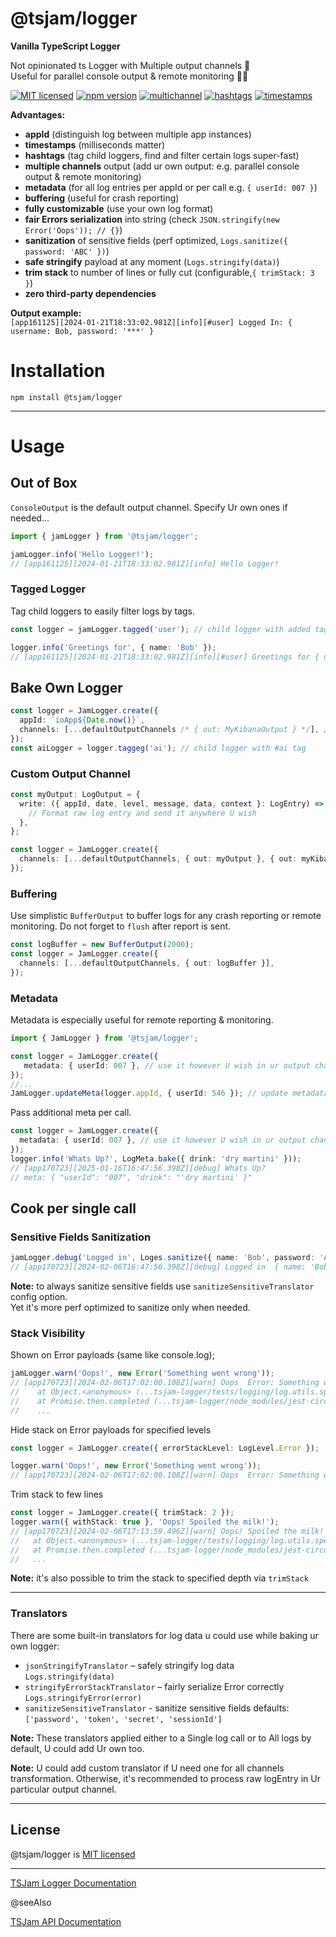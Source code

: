 # @tsjam/logger

**Vanilla TypeScript Logger**

Not opinionated ts Logger with Multiple output channels 🍰  
Useful for parallel console output & remote monitoring 👩‍🚀

[![MIT licensed](https://img.shields.io/badge/license-MIT-blue)](https://github.com/am0wa/tsjam-logger/blob/main/LICENSE)
[![npm version](https://badge.fury.io/js/%40tsjam%2Flogger.svg)](https://badge.fury.io/js/%40tsjam%2Flogger)
[![multichannel](https://img.shields.io/badge/multichannel%20output-8A2BE2)](#usage-bake-ur-own-logger)
[![hashtags](https://img.shields.io/badge/%23hashtags-blue)](#tagged-logger)
[![timestamps](https://img.shields.io/badge/timestamps-blue)](#tagged-logger)

**Advantages:**

- **appId** (distinguish log between multiple app instances)
- **timestamps** (milliseconds matter)
- **hashtags** (tag child loggers, find and filter certain logs super-fast)
- **multiple channels** output (add ur own output: e.g. parallel console output & remote monitoring)
- **metadata** (for all log entries per appId or per call e.g. `{ userId: 007 }`)
- **buffering** (useful for crash reporting)
- **fully customizable** (use your own log format)
- **fair Errors serialization** into string (check `JSON.stringify(new Error('Oops')); // {}`)
- **sanitization** of sensitive fields (perf optimized, `Logs.sanitize({ password: 'ABC' })`)
- **safe stringify** payload at any moment (`Logs.stringify(data)`)
- **trim stack** to number of lines or fully cut (configurable,`{ trimStack: 3 }`)
- **zero third-party dependencies**

**Output example:**  
`[app161125][2024-01-21T18:33:02.981Z][info][#user] Logged In: { username: Bob, password: '***' }`

# Installation

```
npm install @tsjam/logger
```

---

# Usage

## Out of Box

`ConsoleOutput` is the default output channel. Specify Ur own ones if needed...

```typescript
import { jamLogger } from '@tsjam/logger';

jamLogger.info('Hello Logger!');
// [app161125][2024-01-21T18:33:02.981Z][info] Hello Logger!
```

### Tagged Logger

Tag child loggers to easily filter logs by tags.

```typescript
const logger = jamLogger.tagged('user'); // child logger with added tags

logger.info('Greetings for', { name: 'Bob' });
// [app161125][2024-01-21T18:33:02.981Z][info][#user] Greetings for { name: 'Bob' }
```

## Bake Own Logger

```typescript
const logger = JamLogger.create({
  appId: `ioApp${Date.now()}`,
  channels: [...defaultOutputChannels /* { out: MyKibanaOutput } */], // default output channel is ConsoleOutput
});
const aiLogger = logger.taggeg('ai'); // child logger with #ai tag
```

### Custom Output Channel

```typescript
const myOutput: LogOutput = {
  write: ({ appId, date, level, message, data, context }: LogEntry) => {
    // Format raw log entry and send it anywhere U wish
  },
};

const logger = JamLogger.create({
  channels: [...defaultOutputChannels, { out: myOutput }, { out: myKibanaOutput }],
});
```

### Buffering

Use simplistic `BufferOutput` to buffer logs for any crash reporting or remote monitoring.
Do not forget to `flush` after report is sent.

```typescript
const logBuffer = new BufferOutput(2000);
const logger = JamLogger.create({
  channels: [...defaultOutputChannels, { out: logBuffer }],
});
```

### Metadata

Metadata is especially useful for remote reporting & monitoring.

```typescript
import { JamLogger } from '@tsjam/logger';

const logger = JamLogger.create({
   metadata: { userId: 007 }, // use it however U wish in ur output channel next to log entry
});
//...
JamLogger.updateMeta(logger.appId, { userId: 546 }); // update metadata
```

Pass additional meta per call.

```typescript
const logger = JamLogger.create({
  metadata: { userId: 007 }, // use it however U wish in ur output channel next to log entry
});
logger.info('Whats Up?', LogMeta.bake({ drink: 'dry martini' }));
// [app170723][2025-01-16T16:47:56.398Z][debug] Whats Up?
// meta: { "userId": "007", "drink": "'dry martini' }"
```

## Cook per single call

### Sensitive Fields Sanitization

```typescript
jamLogger.debug('Logged in', Loges.sanitize({ name: 'Bob', password: 'ABC' }));
// [app170723][2024-02-06T16:47:56.398Z][debug] Logged in  { name: 'Bob', password: '***' }
```

**Note:** to always sanitize sensitive fields use `sanitizeSensitiveTranslator` config option.  
Yet it's more perf optimized to sanitize only when needed.

### Stack Visibility

Shown on Error payloads (same like console.log);

```typescript
jamLogger.warn('Oops!', new Error('Something went wrong'));
// [app170723][2024-02-06T17:02:00.108Z][warn] Oops  Error: Something went wrong
//    at Object.<anonymous> (...tsjam-logger/tests/logging/log.utils.spec.ts:10:49)
//    at Promise.then.completed (...tsjam-logger/node_modules/jest-circus/build/utils.js:298:28)
//    ...
```

Hide stack on Error payloads for specified levels

```typescript
const logger = JamLogger.create({ errorStackLevel: LogLevel.Error });

logger.warn('Oops!', new Error('Something went wrong'));
// [app170723][2024-02-06T17:02:00.108Z][warn] Oops  Error: Something went wrong
```

Trim stack to few lines

```typescript
const logger = JamLogger.create({ trimStack: 2 });
logger.warn({ withStack: true }, 'Oops! Spoiled the milk!');
// [app170723][2024-02-06T17:13:59.496Z][warn] Oops! Spoiled the milk! Stack:
//   at Object.<anonymous> (...tsjam-logger/tests/logging/log.utils.spec.ts:10:15)
//   at Promise.then.completed (...tsjam-logger/node_modules/jest-circus/build/utils.js:298:28)
//   ...
```

**Note:** it's also possible to trim the stack to specified depth via `trimStack`

---

### Translators

There are some built-in translators for log data u could use while baking ur own logger:

- `jsonStringifyTranslator` – safely stringify log data `Logs.stringify(data)`
- `stringifyErrorStackTranslator` – fairly serialize Error correctly `Logs.stringifyError(error)`
- `sanitizeSensitiveTranslator` - sanitize sensitive fields defaults: `['password', 'token', 'secret', 'sessionId']`

**Note:** These translators applied either to a Single log call or to All logs by default, U could add Ur own too.

**Note:** U could add custom translator if U need one for all channels transformation.
Otherwise, it's recommended to process raw logEntry in Ur particular output channel.

---

## License

@tsjam/logger is [MIT licensed](https://github.com/am0wa/tsjam-logger/blob/main/LICENSE)

---

[TSJam Logger Documentation](https://am0wa.github.io/tsjam-logger)

@seeAlso

[TSJam API Documentation](https://am0wa.github.io/tsjam/modules.html)
